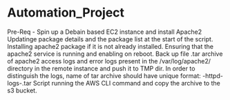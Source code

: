 # Automation_Project
Pre-Req - Spin up a Debain based EC2 instance and install Apache2
  Updatinge package details and the package list at the start of the script.
  Installing apache2 package if it is not already installed.
  Ensuring that the apache2 service is running and enabling on reboot.
Back up file .tar archive of apache2 access logs and error logs present in the /var/log/apache2/ directory in the remote instance and push it to TMP dir.
In order to distinguish the logs, name of tar archive should have unique format:  <your _name>-httpd-logs-<timestamp>.tar
Script running the AWS CLI command and copy the archive to the s3 bucket.
